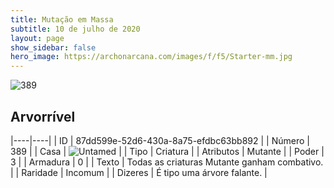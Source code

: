 ```yaml
---
title: Mutação em Massa
subtitle: 10 de julho de 2020
layout: page
show_sidebar: false
hero_image: https://archonarcana.com/images/f/f5/Starter-mm.jpg
---
```


![389](https://cdn.keyforgegame.com/media/card_front/pt/479_389_62HXJ98MX482_pt.png)

## Arvorrível

|----|----|
| ID | 87dd599e-52d6-430a-8a75-efdbc63bb892 |
| Número | 389 |
| Casa | ![Untamed](https://archonarcana.com/images/thumb/b/bd/Untamed.png/22px-Untamed.png "Indomados") |
| Tipo | Criatura |
| Atributos | Mutante |
| Poder | 3 |
| Armadura | 0 |
| Texto | Todas as criaturas Mutante ganham  combativo. |
| Raridade | Incomum |
| Dizeres | É tipo uma árvore falante. |
